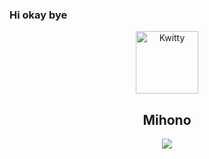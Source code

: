 ### Hi okay bye
<p align="center">
 <img width="100px" src="https://tenor.com/view/stare-anime-death-stare-anime-huh-kanojo-okarishimasu-scary-look-gif-17913844" align="center" alt="Kwitty" />
 <h2 align="center">Mihono</h2>
 <p align="center"></p>
</p>
  <p align="center">
<a href="">
      <img src="https://cdn.discordapp.com/attachments/672114005111734289/934379713898610718/unknown.png"/>
    </a>
    <a href="https://en.wikipedia.org/wiki/Leet">
    </a>
    <br />
<!--
**n0mood/n0mood** is a ✨ _special_ ✨ repository because its `README.md` (this file) appears on your GitHub profile.

Here are some ideas to get you started:

- 🔭 I’m currently working on ...
- 🌱 I’m currently learning ...
- 👯 I’m looking to collaborate on ...
- 🤔 I’m looking for help with ...
- 💬 Ask me about ...
- 📫 How to reach me: ...
- 😄 Pronouns: ...
- ⚡ Fun fact: ...
-->
